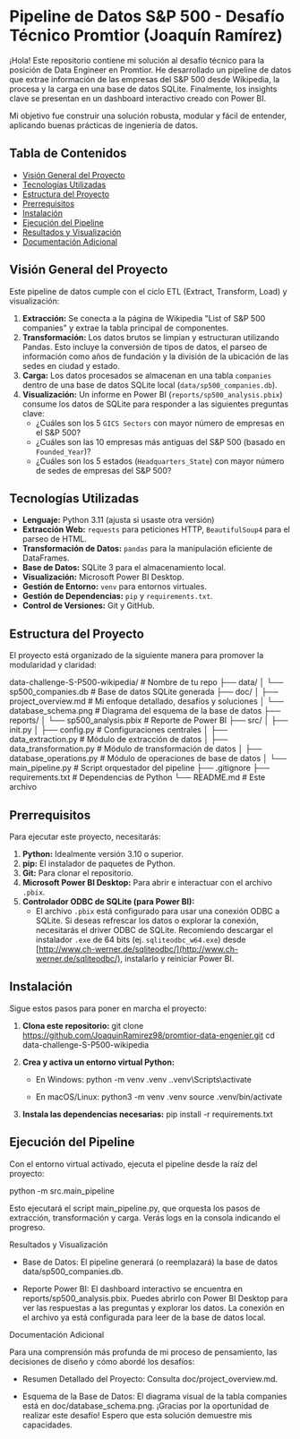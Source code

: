 # Pipeline de Datos S&P 500 - Desafío Técnico Promtior (Joaquín Ramírez)

¡Hola! Este repositorio contiene mi solución al desafío técnico para la posición de Data Engineer en Promtior. He desarrollado un pipeline de datos que extrae información de las empresas del S&P 500 desde Wikipedia, la procesa y la carga en una base de datos SQLite. Finalmente, los insights clave se presentan en un dashboard interactivo creado con Power BI.

Mi objetivo fue construir una solución robusta, modular y fácil de entender, aplicando buenas prácticas de ingeniería de datos.

## Tabla de Contenidos
* [Visión General del Proyecto](#visión-general-del-proyecto)
* [Tecnologías Utilizadas](#tecnologías-utilizadas)
* [Estructura del Proyecto](#estructura-del-proyecto)
* [Prerrequisitos](#prerrequisitos)
* [Instalación](#instalación)
* [Ejecución del Pipeline](#ejecución-del-pipeline)
* [Resultados y Visualización](#resultados-y-visualización)
* [Documentación Adicional](#documentación-adicional)

## Visión General del Proyecto

Este pipeline de datos cumple con el ciclo ETL (Extract, Transform, Load) y visualización:
1.  **Extracción:** Se conecta a la página de Wikipedia "List of S&P 500 companies" y extrae la tabla principal de componentes.
2.  **Transformación:** Los datos brutos se limpian y estructuran utilizando Pandas. Esto incluye la conversión de tipos de datos, el parseo de información como años de fundación y la división de la ubicación de las sedes en ciudad y estado.
3.  **Carga:** Los datos procesados se almacenan en una tabla `companies` dentro de una base de datos SQLite local (`data/sp500_companies.db`).
4.  **Visualización:** Un informe en Power BI (`reports/sp500_analysis.pbix`) consume los datos de SQLite para responder a las siguientes preguntas clave:
    *   ¿Cuáles son los 5 `GICS Sectors` con mayor número de empresas en el S&P 500?
    *   ¿Cuáles son las 10 empresas más antiguas del S&P 500 (basado en `Founded_Year`)?
    *   ¿Cuáles son los 5 estados (`Headquarters_State`) con mayor número de sedes de empresas del S&P 500?

## Tecnologías Utilizadas

*   **Lenguaje:** Python 3.11 (ajusta si usaste otra versión)
*   **Extracción Web:** `requests` para peticiones HTTP, `BeautifulSoup4` para el parseo de HTML.
*   **Transformación de Datos:** `pandas` para la manipulación eficiente de DataFrames.
*   **Base de Datos:** SQLite 3 para el almacenamiento local.
*   **Visualización:** Microsoft Power BI Desktop.
*   **Gestión de Entorno:** `venv` para entornos virtuales.
*   **Gestión de Dependencias:** `pip` y `requirements.txt`.
*   **Control de Versiones:** Git y GitHub.

## Estructura del Proyecto

El proyecto está organizado de la siguiente manera para promover la modularidad y claridad:

data-challenge-S-P500-wikipedia/ # Nombre de tu repo
├── data/
│ └── sp500_companies.db # Base de datos SQLite generada
├── doc/
│ ├── project_overview.md # Mi enfoque detallado, desafíos y soluciones
│ └── database_schema.png # Diagrama del esquema de la base de datos
├── reports/
│ └── sp500_analysis.pbix # Reporte de Power BI
├── src/
│ ├── init.py
│ ├── config.py # Configuraciones centrales
│ ├── data_extraction.py # Módulo de extracción de datos
│ ├── data_transformation.py # Módulo de transformación de datos
│ ├── database_operations.py # Módulo de operaciones de base de datos
│ └── main_pipeline.py # Script orquestador del pipeline
├── .gitignore
├── requirements.txt # Dependencias de Python
└── README.md # Este archivo


## Prerrequisitos

Para ejecutar este proyecto, necesitarás:

1.  **Python:** Idealmente versión 3.10 o superior.
2.  **pip:** El instalador de paquetes de Python.
3.  **Git:** Para clonar el repositorio.
4.  **Microsoft Power BI Desktop:** Para abrir e interactuar con el archivo `.pbix`.
5.  **Controlador ODBC de SQLite (para Power BI):**
    *   El archivo `.pbix` está configurado para usar una conexión ODBC a SQLite. Si deseas refrescar los datos o explorar la conexión, necesitarás el driver ODBC de SQLite. Recomiendo descargar el instalador `.exe` de 64 bits (ej. `sqliteodbc_w64.exe`) desde [http://www.ch-werner.de/sqliteodbc/](http://www.ch-werner.de/sqliteodbc/), instalarlo y reiniciar Power BI.

## Instalación

Sigue estos pasos para poner en marcha el proyecto:

1.  **Clona este repositorio:**
    git clone https://github.com/JoaquinRamirez98/promtior-data-engenier.git
    cd data-challenge-S-P500-wikipedia
    

2.  **Crea y activa un entorno virtual Python:**
    *   En Windows:
        python -m venv .venv
        .\.venv\Scripts\activate
        
    *   En macOS/Linux:
        python3 -m venv .venv
        source .venv/bin/activate
    

3.  **Instala las dependencias necesarias:**
    pip install -r requirements.txt


## Ejecución del Pipeline

Con el entorno virtual activado, ejecuta el pipeline desde la raíz del proyecto:

python -m src.main_pipeline


Esto ejecutará el script main_pipeline.py, que orquesta los pasos de extracción, transformación y carga. Verás logs en la consola indicando el progreso.

Resultados y Visualización

* Base de Datos: El pipeline generará (o reemplazará) la base de datos data/sp500_companies.db.

* Reporte Power BI: El dashboard interactivo se encuentra en reports/sp500_analysis.pbix. Puedes abrirlo con Power BI Desktop para ver las respuestas a las preguntas y explorar los datos. La conexión en el archivo ya está configurada para leer de la base de datos local.

Documentación Adicional

Para una comprensión más profunda de mi proceso de pensamiento, las decisiones de diseño y cómo abordé los desafíos:
* Resumen Detallado del Proyecto: Consulta doc/project_overview.md.

* Esquema de la Base de Datos: El diagrama visual de la tabla companies está en doc/database_schema.png.
¡Gracias por la oportunidad de realizar este desafío! Espero que esta solución demuestre mis capacidades.